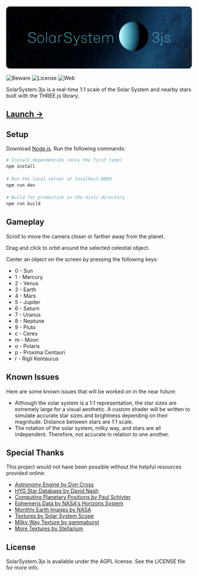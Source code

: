 ![Alt text](.readme/solarsystem_3js.png?raw=true  "SolarSystem.js")

![Beware](https://img.shields.io/badge/beware-educational_🧠-red)
![License](https://img.shields.io/badge/license-AGPL-blue)
![Web](https://img.shields.io/badge/Web-THREE.js-lightgreen)

SolarSystem.3js is a real-time 1:1 scale of the Solar System and nearby stars built with the THREE.js library. 

## [Launch →](https://fatih.balsoy.com/app/solar-system-3js)

## Setup
Download [Node.js](https://nodejs.org/en/download/).
Run the following commands:

``` bash
# Install dependencies (only the first time)
npm install

# Run the local server at localhost:8080
npm run dev

# Build for production in the dist/ directory
npm run build
```

## Gameplay

Scroll to move the camera closer or farther away from the planet.

Drag and click to orbit around the selected celestial object.

Center an object on the screen by pressing the following keys: 

* 0 - Sun
* 1 - Mercury
* 2 - Venus
* 3 - Earth
* 4 - Mars
* 5 - Jupiter
* 6 - Saturn
* 7 - Uranus
* 8 - Neptune
* 9 - Pluto
* c - Ceres
* m - Moon
* o - Polaris 
* p - Proxima Centauri
* r - Rigil Kentaurus

## Known Issues

Here are some known issues that will be worked on in the near future:

* Although the solar system is a 1:1 representation, the star sizes are extremely large for a visual aesthetic. A custom shader will be written to simulate accurate star sizes and brightness depending on their magnitude. Distance between stars are 1:1 scale.
* The rotation of the solar system, milky way, and stars are all independent. Therefore, not accurate in relation to one another.

## Special Thanks

This project would not have been possible without the helpful resources provided online:

* [Astronomy Engine by Don Cross](https://github.com/cosinekitty/astronomy)
* [HYG Star Database by David Nash](https://github.com/astronexus/HYG-Database)
* [Computing Planetary Positions by Paul Schlyter](https://www.stjarnhimlen.se/comp/tutorial.html)
* [Ephemeris Data by NASA's Horizons System](https://ssd.jpl.nasa.gov/horizons/app.html#/)
* [Monthly Earth Images by NASA](https://visibleearth.nasa.gov/collection/1484/blue-marble)
* [Textures by Solar System Scope](https://www.solarsystemscope.com/textures/)
* [Milky Way Texture by gammaburst](https://sourceforge.net/p/stellarium/discussion/278769/thread/00fea5e1/#0f6d/ffb1/d1f9/b21b/8d00)
* [More Textures by Stellarium](https://github.com/Stellarium/stellarium)

## License

SolarSystem.3js is available under the AGPL license. See the LICENSE file for more info.